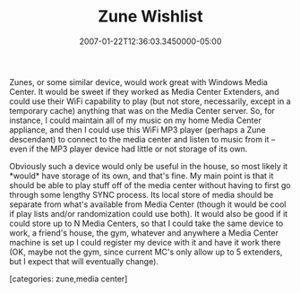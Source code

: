 ﻿---
title: Zune Wishlist
date: "2007-01-22T12:36:03.3450000-05:00"
description: Zunes, or some similar device, would work great with Windows Media
featuredImage: img/zune-wishlist-featured.png
---

Zunes, or some similar device, would work great with Windows Media Center. It would be sweet if they worked as Media Center Extenders, and could use their WiFi capability to play (but not store, necessarily, except in a temporary cache) anything that was on the Media Center server. So, for instance, I could maintain all of my music on my home Media Center appliance, and then I could use this WiFi MP3 player (perhaps a Zune descendant) to connect to the media center and listen to music from it – even if the MP3 player device had little or not storage of its own.

Obviously such a device would only be useful in the house, so most likely it \*would\* have storage of its own, and that's fine. My main point is that it should be able to play stuff off of the media center without having to first go through some lengthy SYNC process. Its local store of media should be separate from what's available from Media Center (though it would be cool if play lists and/or randomization could use both). It would also be good if it could store up to N Media Centers, so that I could take the same device to work, a friend's house, the gym, whatever and anywhere a Media Center machine is set up I could register my device with it and have it work there (OK, maybe not the gym, since current MC's only allow up to 5 extenders, but I expect that will eventually change).

\[categories: zune,media center]

